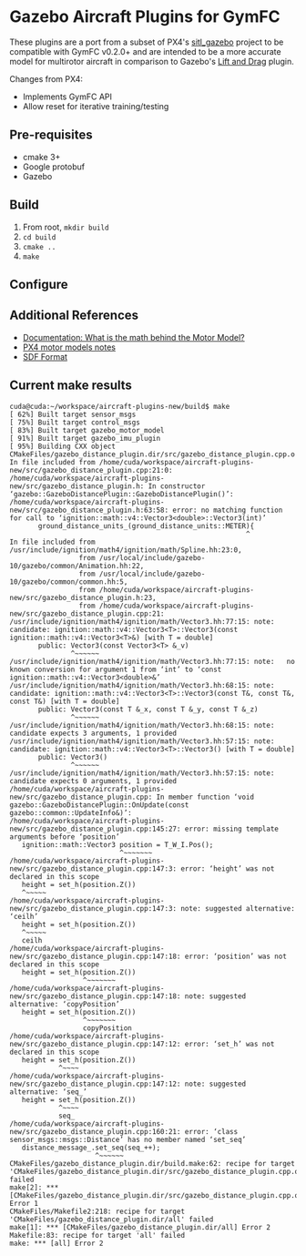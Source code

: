 # Gazebo Aircraft Plugins for GymFC

These plugins are a port from a subset of PX4's
[sitl_gazebo](https://github.com/PX4/sitl_gazebo) project to be compatible with
GymFC v0.2.0+ and are intended to be a more accurate model for multirotor aircraft in
comparison to Gazebo's [Lift and Drag](http://gazebosim.org/tutorials?tut=aerodynamics&cat=plugins) plugin.

Changes from PX4:

* Implements GymFC API
* Allow reset for iterative training/testing

## Pre-requisites
* cmake 3+
* Google protobuf
* Gazebo

## Build

1) From root, `mkdir build`
2) `cd build`
3) `cmake ..`
4) `make`


## Configure

## Additional References

* [Documentation: What is the math behind the Motor Model?](https://github.com/PX4/sitl_gazebo/issues/110)
* [PX4 motor models notes](https://github.com/mvernacc/gazebo_motor_model_docs/blob/master/notes.pdf)
* [SDF Format](http://sdformat.org/spec)

## Current make results
```
cuda@cuda:~/workspace/aircraft-plugins-new/build$ make
[ 62%] Built target sensor_msgs
[ 75%] Built target control_msgs
[ 83%] Built target gazebo_motor_model
[ 91%] Built target gazebo_imu_plugin
[ 95%] Building CXX object CMakeFiles/gazebo_distance_plugin.dir/src/gazebo_distance_plugin.cpp.o
In file included from /home/cuda/workspace/aircraft-plugins-new/src/gazebo_distance_plugin.cpp:21:0:
/home/cuda/workspace/aircraft-plugins-new/src/gazebo_distance_plugin.h: In constructor ‘gazebo::GazeboDistancePlugin::GazeboDistancePlugin()’:
/home/cuda/workspace/aircraft-plugins-new/src/gazebo_distance_plugin.h:63:58: error: no matching function for call to ‘ignition::math::v4::Vector3<double>::Vector3(int)’
       ground_distance_units_(ground_distance_units::METER){
                                                          ^
In file included from /usr/include/ignition/math4/ignition/math/Spline.hh:23:0,
                 from /usr/local/include/gazebo-10/gazebo/common/Animation.hh:22,
                 from /usr/local/include/gazebo-10/gazebo/common/common.hh:5,
                 from /home/cuda/workspace/aircraft-plugins-new/src/gazebo_distance_plugin.h:23,
                 from /home/cuda/workspace/aircraft-plugins-new/src/gazebo_distance_plugin.cpp:21:
/usr/include/ignition/math4/ignition/math/Vector3.hh:77:15: note: candidate: ignition::math::v4::Vector3<T>::Vector3(const ignition::math::v4::Vector3<T>&) [with T = double]
       public: Vector3(const Vector3<T> &_v)
               ^~~~~~~
/usr/include/ignition/math4/ignition/math/Vector3.hh:77:15: note:   no known conversion for argument 1 from ‘int’ to ‘const ignition::math::v4::Vector3<double>&’
/usr/include/ignition/math4/ignition/math/Vector3.hh:68:15: note: candidate: ignition::math::v4::Vector3<T>::Vector3(const T&, const T&, const T&) [with T = double]
       public: Vector3(const T &_x, const T &_y, const T &_z)
               ^~~~~~~
/usr/include/ignition/math4/ignition/math/Vector3.hh:68:15: note:   candidate expects 3 arguments, 1 provided
/usr/include/ignition/math4/ignition/math/Vector3.hh:57:15: note: candidate: ignition::math::v4::Vector3<T>::Vector3() [with T = double]
       public: Vector3()
               ^~~~~~~
/usr/include/ignition/math4/ignition/math/Vector3.hh:57:15: note:   candidate expects 0 arguments, 1 provided
/home/cuda/workspace/aircraft-plugins-new/src/gazebo_distance_plugin.cpp: In member function ‘void gazebo::GazeboDistancePlugin::OnUpdate(const gazebo::common::UpdateInfo&)’:
/home/cuda/workspace/aircraft-plugins-new/src/gazebo_distance_plugin.cpp:145:27: error: missing template arguments before ‘position’
   ignition::math::Vector3 position = T_W_I.Pos();
                           ^~~~~~~~
/home/cuda/workspace/aircraft-plugins-new/src/gazebo_distance_plugin.cpp:147:3: error: ‘height’ was not declared in this scope
   height = set_h(position.Z())
   ^~~~~~
/home/cuda/workspace/aircraft-plugins-new/src/gazebo_distance_plugin.cpp:147:3: note: suggested alternative: ‘ceilh’
   height = set_h(position.Z())
   ^~~~~~
   ceilh
/home/cuda/workspace/aircraft-plugins-new/src/gazebo_distance_plugin.cpp:147:18: error: ‘position’ was not declared in this scope
   height = set_h(position.Z())
                  ^~~~~~~~
/home/cuda/workspace/aircraft-plugins-new/src/gazebo_distance_plugin.cpp:147:18: note: suggested alternative: ‘copyPosition’
   height = set_h(position.Z())
                  ^~~~~~~~
                  copyPosition
/home/cuda/workspace/aircraft-plugins-new/src/gazebo_distance_plugin.cpp:147:12: error: ‘set_h’ was not declared in this scope
   height = set_h(position.Z())
            ^~~~~
/home/cuda/workspace/aircraft-plugins-new/src/gazebo_distance_plugin.cpp:147:12: note: suggested alternative: ‘seq_’
   height = set_h(position.Z())
            ^~~~~
            seq_
/home/cuda/workspace/aircraft-plugins-new/src/gazebo_distance_plugin.cpp:160:21: error: ‘class sensor_msgs::msgs::Distance’ has no member named ‘set_seq’
   distance_message_.set_seq(seq_++);
                     ^~~~~~~
CMakeFiles/gazebo_distance_plugin.dir/build.make:62: recipe for target 'CMakeFiles/gazebo_distance_plugin.dir/src/gazebo_distance_plugin.cpp.o' failed
make[2]: *** [CMakeFiles/gazebo_distance_plugin.dir/src/gazebo_distance_plugin.cpp.o] Error 1
CMakeFiles/Makefile2:218: recipe for target 'CMakeFiles/gazebo_distance_plugin.dir/all' failed
make[1]: *** [CMakeFiles/gazebo_distance_plugin.dir/all] Error 2
Makefile:83: recipe for target 'all' failed
make: *** [all] Error 2
```

